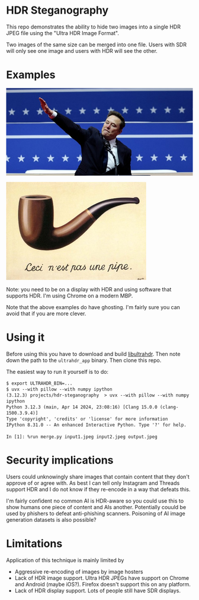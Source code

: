 # HDR Steganography

This repo demonstrates the ability to hide two images into a single HDR JPEG file using the "Ultra HDR Image Format".

Two images of the same size can be merged into one file. Users with SDR will only see one image and users with HDR will see the other.

# Examples

![elon musk saluting](elon_hdr.jpg)

![this is a pipe](pipe_hdr.jpg)

Note: you need to be on a display with HDR and using software that supports HDR. I'm using Chrome on a modern MBP.

Note that the above examples do have ghosting. I'm fairly sure you can avoid that if you are more clever.

# Using it

Before using this you have to download and build [libultrahdr](https://github.com/google/libultrahdr/). Then note down the path to the `ultrahdr_app` binary. Then clone this repo.

The easiest way to run it yourself is to do:

```
$ export ULTRAHDR_BIN=...
$ uvx --with pillow --with numpy ipython
(3.12.3) projects/hdr-steganography  > uvx --with pillow --with numpy ipython
Python 3.12.3 (main, Apr 14 2024, 23:08:16) [Clang 15.0.0 (clang-1500.3.9.4)]
Type 'copyright', 'credits' or 'license' for more information
IPython 8.31.0 -- An enhanced Interactive Python. Type '?' for help.

In [1]: %run merge.py input1.jpeg input2.jpeg output.jpeg

```

# Security implications

Users could unknowingly share images that contain content that they don't approve of or agree with. As best I can tell only Instagram and Threads support HDR and I do not know if they re-encode in a way that defeats this.

I'm fairly confident no common AI is HDR-aware so you could use this to show humans one piece of content and AIs another. Potentially couuld be used by phishers to defeat anti-phishing scanners. Poisoning of AI image generation datasets is also possible?

# Limitations

Application of this technique is mainly limited by

- Aggressive re-encoding of images by image hosters
- Lack of HDR image support. Ultra HDR JPEGs have support on Chrome and Android (maybe iOS?). Firefox doesn't support this on any platform.
- Lack of HDR display support. Lots of people still have SDR displays.
